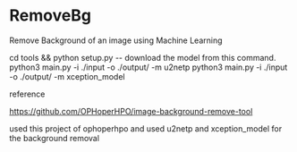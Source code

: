 # RemoveBg
Remove Background of an image using Machine Learning

cd tools && python setup.py -- download the model from this command.
python3 main.py -i ./input -o ./output/ -m u2netp
python3 main.py -i ./input -o ./output/ -m xception_model


reference 

https://github.com/OPHoperHPO/image-background-remove-tool

used this project of ophoperhpo and used u2netp and xception_model for the background removal
